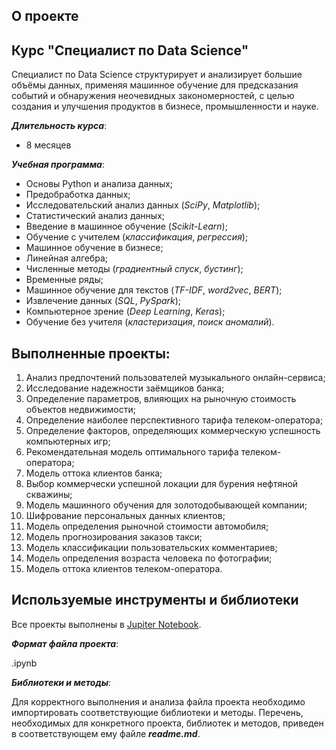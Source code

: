 ## О проекте



## Курс "Специалист по Data Science"

Специалист по Data Science структурирует и анализирует большие объёмы данных, применяя машинное обучение для предсказания событий и обнаружения неочевидных закономерностей, с целью создания и улучшения продуктов в бизнесе, промышленности и науке.

***Длительность курса***:

* 8 месяцев

***Учебная программа***:

* Основы Python и анализа данных;
* Предобработка данных;
* Исследовательский анализ данных (*SciPy*, *Matplotlib*);
* Статистический анализ данных;
* Введение в машинное обучение (*Scikit-Learn*);
* Обучение с учителем (*классификация*, *регрессия*);
* Машинное обучение в бизнесе;
* Линейная алгебра;
* Численные методы (*градиентный спуск*, *бустинг*);
* Временные ряды;
* Машинное обучение для текстов (*TF-IDF*, *word2vec*, *BERT*);
* Извлечение данных (*SQL*, *PySpark*);
* Компьютерное зрение (*Deep Learning*, *Keras*);
* Обучение без учителя (*кластеризация*, *поиск аномалий*).

## Выполненные проекты:

1. Анализ предпочтений пользователей музыкального онлайн-сервиса;
2. Исследование надежности заёмщиков банка;
3. Определение параметров, влияющих на рыночную стоимость объектов недвижимости;
4. Определение наиболее перспективного тарифа телеком-оператора;
5. Определение факторов, определяющих коммерческую успешность компьютерных игр;
6. Рекомендательная модель оптимального тарифа телеком-оператора;
7. Модель оттока клиентов банка;
8. Выбор коммерчески успешной локации для бурения нефтяной скважины;
9. Модель машинного обучения для золотодобывающей компании;
10. Шифрование персональных данных клиентов;
11. Модель определения рыночной стоимости автомобиля;
12. Модель прогнозирования заказов такси;
13. Модель классификации пользовательских комментариев;
14. Модель определения возраста человека по фотографии;
15. Модель оттока клиентов телеком-оператора.

## Используемые инструменты и библиотеки

Все проекты выполнены в [Jupiter Notebook](https://jupyter.org/install.html).

***Формат файла проекта***:

.ipynb

***Библиотеки и методы***:

Для корректного выполнения и анализа файла проекта необходимо импортировать соответствующие библиотеки и методы.
Перечень, необходимых для конкретного проекта, библиотек и методов, приведен в соответствующем ему файле ***readme.md***.
